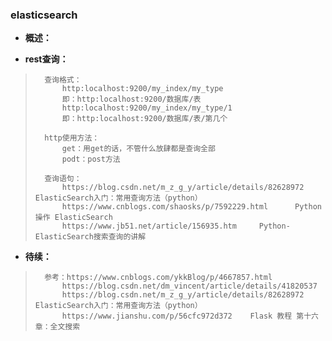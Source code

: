 ### elasticsearch
- **概述：**
>       
>       
>
>
>

- **rest查询：**
>       查询格式：
>           http:localhost:9200/my_index/my_type
>           即：http:localhost:9200/数据库/表
>           http:localhost:9200/my_index/my_type/1
>           即：http:localhost:9200/数据库/表/第几个
>
>       http使用方法：
>           get：用get的话，不管什么放肆都是查询全部
>           podt：post方法
>
>       查询语句：
>           https://blog.csdn.net/m_z_g_y/article/details/82628972      ElasticSearch入门：常用查询方法（python）
>           https://www.cnblogs.com/shaosks/p/7592229.html      Python 操作 ElasticSearch
>           https://www.jb51.net/article/156935.htm     Python-ElasticSearch搜索查询的讲解
>
>
>
>
>
>
>
>
>
>
>
>

- **待续：**
>       参考：https://www.cnblogs.com/ykkBlog/p/4667857.html
>           https://blog.csdn.net/dm_vincent/article/details/41820537
>           https://blog.csdn.net/m_z_g_y/article/details/82628972      ElasticSearch入门：常用查询方法（python）
>           https://www.jianshu.com/p/56cfc972d372    Flask 教程 第十六章：全文搜索
>                  
>
>
>
>
>
>
>
>
>
>
>
>
>
>
>
>
>
>
